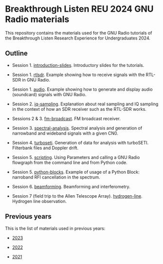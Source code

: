 # Breakthrough Listen REU 2024 GNU Radio materials

This repository contains the materials used for the GNU Radio tutorials
of the Breakthrough Listen Research Experience for Undergraduates 2024.

## Outline

* Session 1. [introduction-slides](introduction-slides). Introductory slides for
  the tutorials.

* Session 1. [rtlsdr](rtlsdr). Example showing how to receive signals with the
  RTL-SDR in GNU Radio.

* Session 1. [audio](audio). Example showing how to generate and display audio
  (soundcard) signals with GNU Radio.

* Session 2. [iq-sampling](iq-sample). Explanation about real sampling and IQ
  sampling in the context of how an SDR receiver such as the RTL-SDR works.
  
* Sessions 2 & 3. [fm-broadcast](fm-broadcast). FM broadcast receiver.

* Session 3. [spectral-analysis](spectral-analysis). Spectral analysis and
  generation of narrowband and wideband signals with a given CN0.
  
* Session 4. [turboseti](turboseti). Generation of data for analysis with
  turboSETI. Filterbank files and Doppler drift.

* Session 5. [scripting](scripting). Using Parameters and calling a GNU Radio
  flowgraph from the command line and from Python code.

* Session 5. [python-blocks](python-blocks). Example of usage of a Python Block:
  narroband RFI cancellation in the spectrum.
 
* Session 6. [beamforming](beamforming). Beamforming and interferometry.

* Session 7 (field trip to the Allen Telescope
  Array). [hydrogen-line](hydrogen-line). Hydrogen line observation.

## Previous years

This is the list of materials used in previous years:

* [2023](https://github.com/daniestevez/reu-2023)

* [2022](https://github.com/daniestevez/reu-2022)

* [2021](https://github.com/daniestevez/reu-2021)
